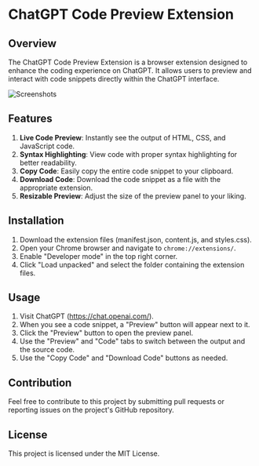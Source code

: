 # ChatGPT Code Preview Extension

## Overview

The ChatGPT Code Preview Extension is a browser extension designed to enhance the coding experience on ChatGPT. It allows users to preview and interact with code snippets directly within the ChatGPT interface.

![Screenshots](v1.3updated.png)

## Features

1. **Live Code Preview**: Instantly see the output of HTML, CSS, and JavaScript code.
2. **Syntax Highlighting**: View code with proper syntax highlighting for better readability.
3. **Copy Code**: Easily copy the entire code snippet to your clipboard.
4. **Download Code**: Download the code snippet as a file with the appropriate extension.
5. **Resizable Preview**: Adjust the size of the preview panel to your liking.

## Installation

1. Download the extension files (manifest.json, content.js, and styles.css).
2. Open your Chrome browser and navigate to `chrome://extensions/`.
3. Enable "Developer mode" in the top right corner.
4. Click "Load unpacked" and select the folder containing the extension files.

## Usage

1. Visit ChatGPT (https://chat.openai.com/).
2. When you see a code snippet, a "Preview" button will appear next to it.
3. Click the "Preview" button to open the preview panel.
4. Use the "Preview" and "Code" tabs to switch between the output and the source code.
5. Use the "Copy Code" and "Download Code" buttons as needed.

## Contribution

Feel free to contribute to this project by submitting pull requests or reporting issues on the project's GitHub repository.

## License

This project is licensed under the MIT License.

